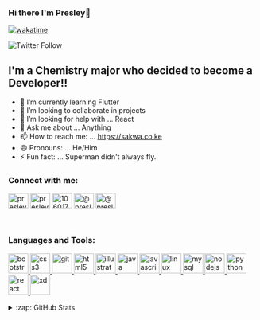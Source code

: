 ### Hi there I'm Presley👋

[![wakatime](https://wakatime.com/badge/user/fe941661-b36d-4f49-93cc-4c3dc178fe15.svg)](https://wakatime.com/@fe941661-b36d-4f49-93cc-4c3dc178fe15)

![Twitter Follow](https://img.shields.io/twitter/follow/presley?color=1DA1F2&logo=Twitter&style=for-the-badge)

## I'm a Chemistry major who decided to become a Developer!!

- 🌱 I’m currently learning Flutter
- 👯 I’m looking to collaborate in projects
- 🤔 I’m looking for help with ... React
- 💬 Ask me about ... Anything
- 📫 How to reach me: ... https://sakwa.co.ke
- 😄 Pronouns: ... He/Him
- ⚡ Fun fact: ... Superman didn't always fly.



<h3 align="left">Connect with me:</h3>
<p align="left">
<a href="https://twitter.com/presley" target="blank"><img align="center" src="https://cdn.jsdelivr.net/npm/simple-icons@3.0.1/icons/twitter.svg" alt="presley" height="30" width="40" /></a>
<a href="https://linkedin.com/in/presley sakwa" target="blank"><img align="center" src="https://cdn.jsdelivr.net/npm/simple-icons@3.0.1/icons/linkedin.svg" alt="presley sakwa" height="30" width="40" /></a>
<a href="https://stackoverflow.com/users/10601781" target="blank"><img align="center" src="https://cdn.jsdelivr.net/npm/simple-icons@3.0.1/icons/stackoverflow.svg" alt="10601781" height="30" width="40" /></a>
<a href="https://medium.com/@presleysakwa" target="blank"><img align="center" src="https://cdn.jsdelivr.net/npm/simple-icons@3.0.1/icons/medium.svg" alt="@presleysakwa" height="30" width="40" /></a>
<a href="https://www.hackerrank.com/@presleyingolo" target="blank"><img align="center" src="https://cdn.jsdelivr.net/npm/simple-icons@3.0.1/icons/hackerrank.svg" alt="@presleyingolo" height="30" width="40" /></a>
</p>

<br>
<h3 align="left">Languages and Tools:</h3>
<p align="left"> <a href="https://getbootstrap.com" target="_blank"> <img src="https://devicons.github.io/devicon/devicon.git/icons/bootstrap/bootstrap-plain.svg" alt="bootstrap" width="40" height="40"/> </a> <a href="https://www.w3schools.com/css/" target="_blank"> <img src="https://devicons.github.io/devicon/devicon.git/icons/css3/css3-original-wordmark.svg" alt="css3" width="40" height="40"/> </a> <a href="https://git-scm.com/" target="_blank"> <img src="https://www.vectorlogo.zone/logos/git-scm/git-scm-icon.svg" alt="git" width="40" height="40"/> </a> <a href="https://www.w3.org/html/" target="_blank"> <img src="https://devicons.github.io/devicon/devicon.git/icons/html5/html5-original-wordmark.svg" alt="html5" width="40" height="40"/> </a> <a href="https://www.adobe.com/in/products/illustrator.html" target="_blank"> <img src="https://www.vectorlogo.zone/logos/adobe_illustrator/adobe_illustrator-icon.svg" alt="illustrator" width="40" height="40"/> </a> <a href="https://www.java.com" target="_blank"> <img src="https://devicons.github.io/devicon/devicon.git/icons/java/java-original-wordmark.svg" alt="java" width="40" height="40"/> </a> <a href="https://developer.mozilla.org/en-US/docs/Web/JavaScript" target="_blank"> <img src="https://devicons.github.io/devicon/devicon.git/icons/javascript/javascript-original.svg" alt="javascript" width="40" height="40"/> </a> <a href="https://www.linux.org/" target="_blank"> <img src="https://devicons.github.io/devicon/devicon.git/icons/linux/linux-original.svg" alt="linux" width="40" height="40"/> </a> <a href="https://www.mysql.com/" target="_blank"> <img src="https://devicons.github.io/devicon/devicon.git/icons/mysql/mysql-original-wordmark.svg" alt="mysql" width="40" height="40"/> </a> <a href="https://nodejs.org" target="_blank"> <img src="https://devicons.github.io/devicon/devicon.git/icons/nodejs/nodejs-original-wordmark.svg" alt="nodejs" width="40" height="40"/> </a> <a href="https://www.python.org" target="_blank"> <img src="https://devicons.github.io/devicon/devicon.git/icons/python/python-original.svg" alt="python" width="40" height="40"/> </a> <a href="https://reactjs.org/" target="_blank"> <img src="https://devicons.github.io/devicon/devicon.git/icons/react/react-original-wordmark.svg" alt="react" width="40" height="40"/> </a> <a href="https://www.adobe.com/products/xd.html" target="_blank"> <img src="https://cdn.worldvectorlogo.com/logos/adobe-xd.svg" alt="xd" width="40" height="40"/> </a> </p>

<details>
  <summary>:zap: GitHub Stats</summary>

<p>&nbsp;<img align="left" src="https://github-readme-stats-git-master.krfuj.vercel.app/api?username=krfuj&show_icons=true&theme=dark&title_color=00ffd2&text_color=FF8C00&bg_color=0a0047&hide_border=true&locale=en" alt="krfuj" /></p>

</details>



